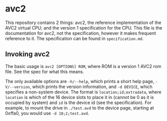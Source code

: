 # avc2

This repository contains 2 things: avc2, the reference implementation of the AVC2 virtual CPU; and the version 1 specification for the CPU. This file is the documentation for avc2, not the specification, however it makes frequent reference to it. The specification can be found in `specification.md`. 

## Invoking avc2

The basic usage is `avc2 [OPTIONS] ROM`, where ROM is a version 1 AVC2 rom file. See the spec for what this means.

The only available options are `-h/--help`, which prints a short help page, `-V/--version`, which prints the version information, and `-d DEVICE`, which specifies a non-system device. The format is `location;id;extradata`, where `location` is which of the 16 device slots to place it in (cannot be 0 as it is occupied by system) and `id` is the device id (see the specification). For example, to mount the drive in `./test.avd` to the device page, starting at 0xffa0, you would use `-d 10;2;test.avd`.
